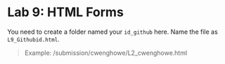# Lab 9: HTML Forms

You need to create a folder named your `id_github` here. Name the file as `L9_Githubid.html`.
> Example: 
> /submission/cwenghowe/L2_cwenghowe.html


